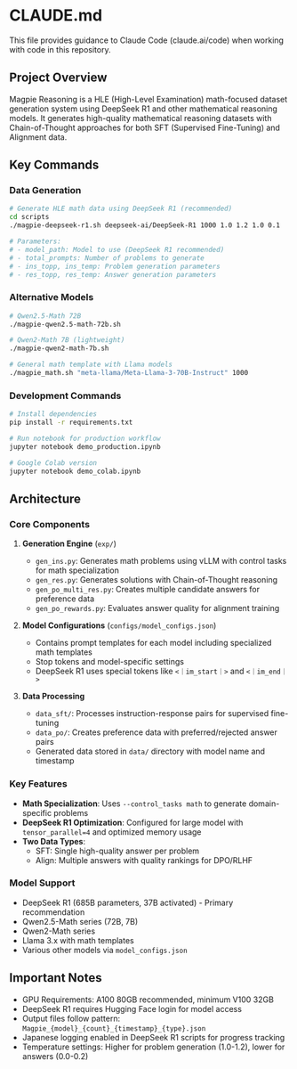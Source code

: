 # CLAUDE.md

This file provides guidance to Claude Code (claude.ai/code) when working with code in this repository.

## Project Overview

Magpie Reasoning is a HLE (High-Level Examination) math-focused dataset generation system using DeepSeek R1 and other mathematical reasoning models. It generates high-quality mathematical reasoning datasets with Chain-of-Thought approaches for both SFT (Supervised Fine-Tuning) and Alignment data.

## Key Commands

### Data Generation
```bash
# Generate HLE math data using DeepSeek R1 (recommended)
cd scripts
./magpie-deepseek-r1.sh deepseek-ai/DeepSeek-R1 1000 1.0 1.2 1.0 0.1

# Parameters:
# - model_path: Model to use (DeepSeek R1 recommended)
# - total_prompts: Number of problems to generate
# - ins_topp, ins_temp: Problem generation parameters
# - res_topp, res_temp: Answer generation parameters
```

### Alternative Models
```bash
# Qwen2.5-Math 72B
./magpie-qwen2.5-math-72b.sh

# Qwen2-Math 7B (lightweight)
./magpie-qwen2-math-7b.sh

# General math template with Llama models
./magpie_math.sh "meta-llama/Meta-Llama-3-70B-Instruct" 1000
```

### Development Commands
```bash
# Install dependencies
pip install -r requirements.txt

# Run notebook for production workflow
jupyter notebook demo_production.ipynb

# Google Colab version
jupyter notebook demo_colab.ipynb
```

## Architecture

### Core Components

1. **Generation Engine** (`exp/`)
   - `gen_ins.py`: Generates math problems using vLLM with control tasks for math specialization
   - `gen_res.py`: Generates solutions with Chain-of-Thought reasoning
   - `gen_po_multi_res.py`: Creates multiple candidate answers for preference data
   - `gen_po_rewards.py`: Evaluates answer quality for alignment training

2. **Model Configurations** (`configs/model_configs.json`)
   - Contains prompt templates for each model including specialized math templates
   - Stop tokens and model-specific settings
   - DeepSeek R1 uses special tokens like `<｜im_start｜>` and `<｜im_end｜>`

3. **Data Processing**
   - `data_sft/`: Processes instruction-response pairs for supervised fine-tuning
   - `data_po/`: Creates preference data with preferred/rejected answer pairs
   - Generated data stored in `data/` directory with model name and timestamp

### Key Features

- **Math Specialization**: Uses `--control_tasks math` to generate domain-specific problems
- **DeepSeek R1 Optimization**: Configured for large model with `tensor_parallel=4` and optimized memory usage
- **Two Data Types**:
  - SFT: Single high-quality answer per problem
  - Align: Multiple answers with quality rankings for DPO/RLHF

### Model Support

- DeepSeek R1 (685B parameters, 37B activated) - Primary recommendation
- Qwen2.5-Math series (72B, 7B)
- Qwen2-Math series
- Llama 3.x with math templates
- Various other models via `model_configs.json`

## Important Notes

- GPU Requirements: A100 80GB recommended, minimum V100 32GB
- DeepSeek R1 requires Hugging Face login for model access
- Output files follow pattern: `Magpie_{model}_{count}_{timestamp}_{type}.json`
- Japanese logging enabled in DeepSeek R1 scripts for progress tracking
- Temperature settings: Higher for problem generation (1.0-1.2), lower for answers (0.0-0.2)